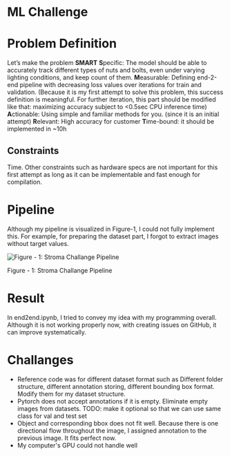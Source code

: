 # ML Challenge

# Problem Definition

Let’s make the problem **SMART**
**S**pecific: The model should be able to accurately track different types of nuts and bolts, even under varying lighting conditions, and keep count of them.
**M**easurable: Defining end-2-end pipeline with decreasing loss values over iterations for train and validation. (Because it is my first attempt to solve this problem, this success definition is meaningful. For further iteration, this part should be modified like that: maximizing accuracy subject to <0.5sec CPU inference time)
**A**ctionable: Using simple and familiar methods for you. (since it is an initial attempt)
**R**elevant: High accuracy for customer 
**T**ime-bound: it should be implemented in ~10h

## Constraints

Time. Other constraints such as hardware specs are not important for this first attempt as long as it can be implementable and fast enough for compilation. 

# Pipeline

Although my pipeline is visualized in Figure-1, I could not fully implement this.  For example, for preparing the dataset part,  I forgot to extract images without target values.

![Figure - 1: Stroma Challange Pipeline
](readme_imgs/pipeline.png)

Figure - 1: Stroma Challange Pipeline

# Result

In end2end.ipynb, I tried to convey my idea with my programming overall. Although it is not working properly now, with creating issues on GitHub, it can improve systematically.

# Challanges  
- Reference code was for different dataset format such as Different folder structure, different annotation storing, different bounding box format. Modify them for my dataset structure.
- Pytorch does not accept annotations if it is empty. Eliminate empty images from datasets. TODO: make it optional so that we can use same class for val and test set
- Object and corresponding bbox does not fit well. Because there is one directional flow throughout the image, I assigned annotation to the previous image. It fits perfect now.
- My computer's GPU could not handle well